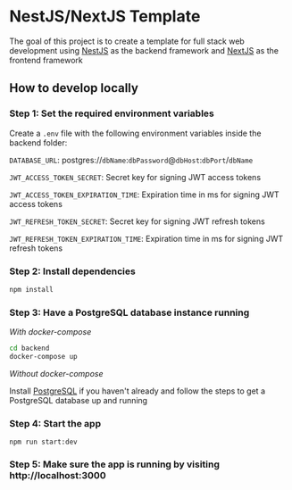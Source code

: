 # NestJS/NextJS Template

The goal of this project is to create a template for full stack web development
using [NestJS](https://nestjs.com/) as the backend framework and
[NextJS](https://nextjs.org/) as the frontend framework

## How to develop locally

### Step 1: Set the required environment variables

Create a `.env` file with the following environment variables inside the backend
folder:

`DATABASE_URL`: postgres://`dbName`:`dbPassword`@`dbHost`:`dbPort`/`dbName`

`JWT_ACCESS_TOKEN_SECRET`: Secret key for signing JWT access tokens

`JWT_ACCESS_TOKEN_EXPIRATION_TIME`: Expiration time in ms for signing JWT access
tokens

`JWT_REFRESH_TOKEN_SECRET`: Secret key for signing JWT refresh tokens

`JWT_REFRESH_TOKEN_EXPIRATION_TIME`: Expiration time in ms for signing JWT refresh
tokens

### Step 2: Install dependencies

```bash
npm install
```

### Step 3: Have a PostgreSQL database instance running

_With docker-compose_

```bash
cd backend
docker-compose up
```

_Without docker-compose_

Install [PostgreSQL](https://www.postgresql.org/download/) if you haven't already
and follow the steps to get a PostgreSQL database up and running

### Step 4: Start the app

```
npm run start:dev
```

### Step 5: Make sure the app is running by visiting http://localhost:3000
